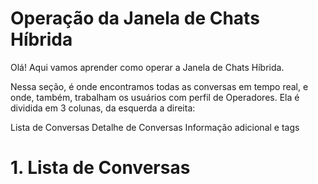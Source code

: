 # Operação da Janela de Chats Híbrida

Olá! Aqui vamos aprender como operar a Janela de Chats Híbrida.

Nessa seção, é onde encontramos todas as conversas em tempo real, e onde, também, trabalham os usuários com perfil de Operadores. Ela é dividida em 3 colunas, da esquerda a direita:


Lista de Conversas
Detalhe de Conversas
Informação adicional e tags

# 1. Lista de Conversas

<!--stackedit_data:
eyJoaXN0b3J5IjpbMTM3NjQwNjgwMF19
-->